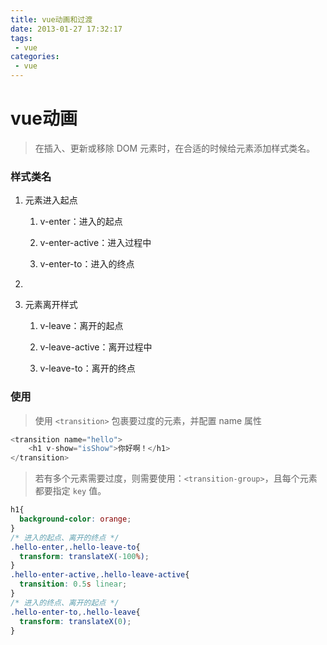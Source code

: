```yaml
---
title: vue动画和过渡
date: 2013-01-27 17:32:17
tags:
 - vue
categories:
 - vue
---
```


# vue动画

> 在插入、更新或移除 DOM 元素时，在合适的时候给元素添加样式类名。

### 样式类名

1. 元素进入起点

   1. v-enter：进入的起点

   2. v-enter-active：进入过程中

   3. v-enter-to：进入的终点

2. ```css
   
   
   ```

   

3. 元素离开样式

   1. v-leave：离开的起点
   2. v-leave-active：离开过程中

   3. v-leave-to：离开的终点

### 使用

> 使用 `<transition>` 包裹要过度的元素，并配置 name 属性

```js
<transition name="hello">
	<h1 v-show="isShow">你好啊！</h1>
</transition>
```

> 若有多个元素需要过度，则需要使用：`<transition-group>`，且每个元素都要指定 `key` 值。

```css
h1{
  background-color: orange;
}
/* 进入的起点、离开的终点 */
.hello-enter,.hello-leave-to{
  transform: translateX(-100%);
}
.hello-enter-active,.hello-leave-active{
  transition: 0.5s linear;
}
/* 进入的终点、离开的起点 */
.hello-enter-to,.hello-leave{
  transform: translateX(0);
}
```


